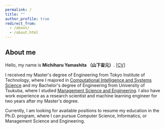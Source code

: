 ```yaml
---
permalink: /
title: ""
author_profile: true
redirect_from: 
  - /about/
  - /about.html
---
```


## About me
Hello, my name is __Michiharu Yamashita （山下宙元）__. [\[CV\]](https://mickeymst.github.io/files/CV_MichiharuYamashita) 

I received my Master's degree of Engineering from Tokyo Institute of Technology, where I majored in [Computational Intelligence and Systems Science](http://www.igs.titech.ac.jp/english/departments/dis.html) and my Bachelor's degree of Engineering from University of Tsukuba, where I studied [Management Science and Engineering](https://www.sk.tsukuba.ac.jp/College/english/major/management.html). I also have work experience as a research scientist and machine learning engineer for two years after my Master's degree.

Currently, I am looking for available positions to resume my education in the Ph.D. program, where I can pursue Computer Science, Informatics, or Management Science and Engineering.

